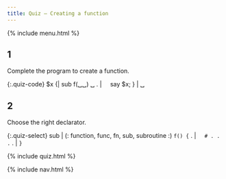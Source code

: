 ```yaml
---
title: Quiz — Creating a function
---
```


{% include menu.html %}

## 1

Complete the program to create a function.

{:.quiz-code}
$x {| sub f(␣␣) ␣
. | &nbsp;&nbsp;&nbsp;&nbsp;say $x;
} | ␣

## 2

Choose the right declarator.

{:.quiz-select}
sub | (: function, func, fn, sub, subroutine :) `f() {`
. | &nbsp;&nbsp;&nbsp;&nbsp;`# . . .`
. | `}`

{% include quiz.html %}

{% include nav.html %}
